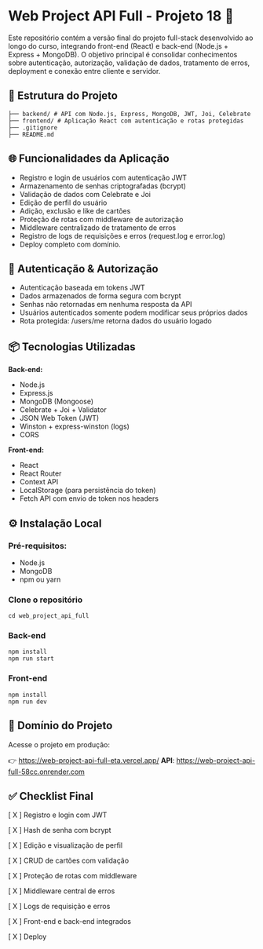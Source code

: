 # Web Project API Full - Projeto 18 🚀

Este repositório contém a versão final do projeto full-stack desenvolvido ao longo do curso, integrando front-end (React) e back-end (Node.js + Express + MongoDB). O objetivo principal é consolidar conhecimentos sobre autenticação, autorização, validação de dados, tratamento de erros, deployment e conexão entre cliente e servidor.

## 📁 Estrutura do Projeto

```web_project_api_full/
├── backend/ # API com Node.js, Express, MongoDB, JWT, Joi, Celebrate
├── frontend/ # Aplicação React com autenticação e rotas protegidas
├── .gitignore
├── README.md
```

## 🌐 Funcionalidades da Aplicação

- Registro e login de usuários com autenticação JWT
- Armazenamento de senhas criptografadas (bcrypt)
- Validação de dados com Celebrate e Joi
- Edição de perfil do usuário
- Adição, exclusão e like de cartões
- Proteção de rotas com middleware de autorização
- Middleware centralizado de tratamento de erros
- Registro de logs de requisições e erros (request.log e error.log)
- Deploy completo com domínio.

## 🔐 Autenticação & Autorização

- Autenticação baseada em tokens JWT
- Dados armazenados de forma segura com bcrypt
- Senhas não retornadas em nenhuma resposta da API
- Usuários autenticados somente podem modificar seus próprios dados
- Rota protegida: /users/me retorna dados do usuário logado

## 📦 Tecnologias Utilizadas

**Back-end:**

- Node.js
- Express.js
- MongoDB (Mongoose)
- Celebrate + Joi + Validator
- JSON Web Token (JWT)
- Winston + express-winston (logs)
- CORS

**Front-end:**

- React
- React Router
- Context API
- LocalStorage (para persistência do token)
- Fetch API com envio de token nos headers

## ⚙️ Instalação Local

### Pré-requisitos:

- Node.js
- MongoDB
- npm ou yarn

### Clone o repositório

```git clone https://github.com/seu-usuario/web_project_api_full.git
cd web_project_api_full
```

### Back-end

```cd backend
npm install
npm run start
```

### Front-end

```cd ../frontend
npm install
npm run dev
```

## 🔗 Domínio do Projeto

Acesse o projeto em produção:

👉 https://web-project-api-full-eta.vercel.app/
**API**: https://web-project-api-full-58cc.onrender.com

## ✅ Checklist Final

[ X ] Registro e login com JWT

[ X ] Hash de senha com bcrypt

[ X ] Edição e visualização de perfil

[ X ] CRUD de cartões com validação

[ X ] Proteção de rotas com middleware

[ X ] Middleware central de erros

[ X ] Logs de requisição e erros

[ X ] Front-end e back-end integrados

[ X ] Deploy

